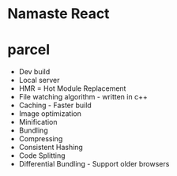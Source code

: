 # Namaste React 

# parcel
- Dev build
- Local server
- HMR = Hot Module Replacement
- File watching algorithm - written in c++
- Caching - Faster build
- Image optimization
- Minification
- Bundling
- Compressing
- Consistent Hashing
- Code Splitting
- Differential Bundling - Support older browsers